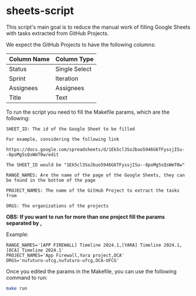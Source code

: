 # sheets-script

This script's main goal is to reduce the manual work of filling Google Sheets with tasks extracted from GitHub Projects.

We expect the GitHub Projects to have the following columns:

| Column Name | Column Type   |
|-------------|---------------|
| Status      | Single Select |
| Sprint      | Iteration     |
| Assignees   | Assignees     |
| Title       | Text          |

To run the script you need to fill the Makefile params, which are the following:

```
SHEET_ID: The id of the Google Sheet to be filled

For example, considering the following link

https://docs.google.com/spreadsheets/d/1Ek5cl3SoJbuo5946G6TFyssjISu--8poMg5sQsWmT0w/edit

The SHEET_ID would be "1Ek5cl3SoJbuo5946G6TFyssjISu--8poMg5sQsWmT0w"
```

```
RANGE_NAMES: Are the name of the page of the Google Sheets, they can be found in the bottom of the page
```

```
PROJECT_NAMES: The name of the GitHub Project to extract the tasks from
```

```
ORGS: The organizations of the projects
```

**OBS: If you want to run for more than one project fill the params separated by ,**

Example:
```
RANGE_NAMES='[APP FIREWALL] Timeline 2024.1,[YARA] Timeline 2024.1,[OCA] Timeline 2024.1'
PROJECT_NAMES='App Firewall,Yara project,OCA'
ORGS='nufuturo-ufcg,nufuturo-ufcg,OCA-UFCG'
```

Once you edited the params in the Makefile, you can use the following command to run:

```sh
make run
```
